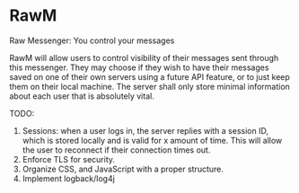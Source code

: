 # RawM
Raw Messenger: You control your messages

RawM will allow users to control visibility of their messages sent through this messenger. They may choose if they wish to have their messages saved on one of their own servers using a future API feature, or to just keep them on their local machine. The server shall only store minimal information about each user that is absolutely vital.

TODO:
1.  Sessions: when a user logs in, the server replies with a session ID, which is stored locally and is valid for x amount of time. This will allow the user to reconnect if their connection times out.
2.  Enforce TLS for security.
3.  Organize CSS, and JavaScript with a proper structure.
4.  Implement logback/log4j

